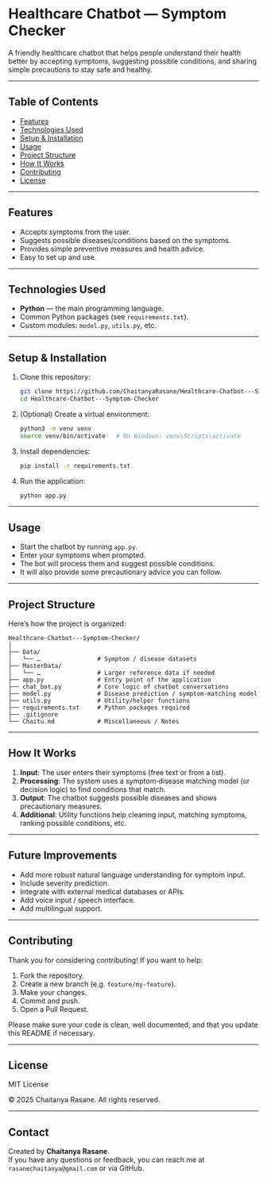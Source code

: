 # Healthcare Chatbot — Symptom Checker

A friendly healthcare chatbot that helps people understand their health better by accepting symptoms, suggesting possible conditions, and sharing simple precautions to stay safe and healthy.

---

## Table of Contents

- [Features](#features)  
- [Technologies Used](#technologies-used)  
- [Setup & Installation](#setup--installation)  
- [Usage](#usage)  
- [Project Structure](#project-structure)  
- [How It Works](#how-it-works)  
- [Contributing](#contributing)  
- [License](#license)  

---

## Features

- Accepts symptoms from the user.  
- Suggests possible diseases/conditions based on the symptoms.  
- Provides simple preventive measures and health advice.  
- Easy to set up and use.  

---

## Technologies Used

- **Python** — the main programming language.  
- Common Python packages (see `requirements.txt`).  
- Custom modules: `model.py`, `utils.py`, etc.  

---

## Setup & Installation

1. Clone this repository:

   ```bash
   git clone https://github.com/ChaitanyaRasane/Healthcare-Chatbot---Symptom-Checker.git
   cd Healthcare-Chatbot---Symptom-Checker
   ```

2. (Optional) Create a virtual environment:

   ```bash
   python3 -m venv venv
   source venv/bin/activate   # On Windows: venv\Scripts\activate
   ```

3. Install dependencies:

   ```bash
   pip install -r requirements.txt
   ```

4. Run the application:

   ```bash
   python app.py
   ```

---

## Usage

- Start the chatbot by running `app.py`.  
- Enter your symptoms when prompted.  
- The bot will process them and suggest possible conditions.  
- It will also provide some precautionary advice you can follow.  

---

## Project Structure

Here’s how the project is organized:

```
Healthcare-Chatbot---Symptom-Checker/
│
├── Data/
│   └── …                # Symptom / disease datasets
├── MasterData/  
│   └── …                # Larger reference data if needed
├── app.py               # Entry point of the application
├── chat_bot.py          # Core logic of chatbot conversations
├── model.py             # Disease prediction / symptom‐matching model
├── utils.py             # Utility/helper functions
├── requirements.txt     # Python packages required
├── .gitignore
└── Chaitu.md            # Miscellaneous / Notes
```

---

## How It Works

1. **Input**: The user enters their symptoms (free text or from a list).  
2. **Processing**: The system uses a symptom‐disease matching model (or decision logic) to find conditions that match.  
3. **Output**: The chatbot suggests possible diseases and shows precautionary measures.  
4. **Additional**: Utility functions help cleaning input, matching symptoms, ranking possible conditions, etc.  

---

## Future Improvements

- Add more robust natural language understanding for symptom input.  
- Include severity prediction.  
- Integrate with external medical databases or APIs.  
- Add voice input / speech interface.  
- Add multilingual support.  

---

## Contributing

Thank you for considering contributing! If you want to help:

1. Fork the repository.  
2. Create a new branch (e.g. `feature/my‐feature`).  
3. Make your changes.  
4. Commit and push.  
5. Open a Pull Request.  

Please make sure your code is clean, well documented, and that you update this README if necessary.

---

## License

MIT License

© 2025 Chaitanya Rasane. All rights reserved.

---

## Contact

Created by **Chaitanya Rasane**.  
If you have any questions or feedback, you can reach me at `rasanechaitanya@gmail.com` or via GitHub.
